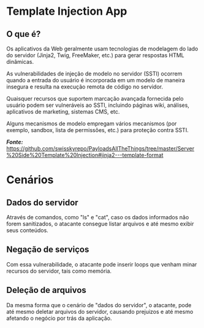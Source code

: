 # Template Injection App

## O que é?

Os aplicativos da Web geralmente usam tecnologias de modelagem do lado do servidor (Jinja2, Twig, FreeMaker, etc.) para gerar respostas HTML dinâmicas.

As vulnerabilidades de injeção de modelo no servidor (SSTI) ocorrem quando a entrada do usuário é incorporada em um modelo de maneira insegura e resulta na execução remota de código no servidor. 

Quaisquer recursos que suportem marcação avançada fornecida pelo usuário podem ser vulneráveis ​​ao SSTI, incluindo páginas wiki, análises, aplicativos de marketing, sistemas CMS, etc. 

Alguns mecanismos de modelo empregam vários mecanismos (por exemplo, sandbox, lista de permissões, etc.) para proteção contra SSTI.

___Fonte:___ https://github.com/swisskyrepo/PayloadsAllTheThings/tree/master/Server%20Side%20Template%20Injection#jinja2---template-format

# Cenários

## Dados do servidor

Através de comandos, como "ls" e "cat", caso os dados informados não forem sanitizados, o atacante consegue listar arquivos e até mesmo exibir seus conteúdos.

## Negação de serviços

Com essa vulnerabilidade, o atacante pode inserir loops que venham minar recursos do servidor, tais como memória.

## Deleção de arquivos

Da mesma forma que o cenário de "dados do servidor", o atacante, pode até mesmo deletar arquivos do servidor, causando prejuizos e até mesmo afetando o negócio por trás da aplicação.